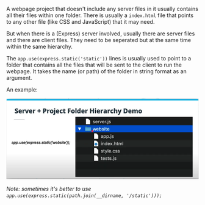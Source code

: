 A webpage project that doesn't include any server files in it usually contains all their files within one folder. There is usually a `index.html` file that points to any other file (like CSS and JavaScript) that it may need.

But when there is a (Express) server involved, usually there are server files and there are client files. They need to be seperated but at the same time within the same hierarchy.


The `app.use(express.static('static'))` lines is usually used to point to a folder that contains all the files that will be sent to the client to run the webpage. It takes the name (or path) of the folder in string format as an argument.

An example:

![](./fileStructureHierarchy.png)

*Note: sometimes it's better to use `app.use(express.static(path.join(__dirname, '/static')));`*